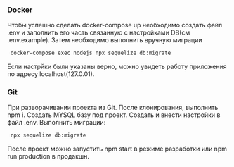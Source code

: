 ### Docker

Чтобы успешно сделать docker-compose up необходимо создать файл .env и заполнить его часть связанную с настройками DB(см .env.example).
Затем необходимо выполнить вручную миграции 
```bash 
 docker-compose exec nodejs npx sequelize db:migrate
```
Если настрйки были указаны верно, можно увидеть работу приложения по адресу localhost(127.0.01).

### Git

При разворачивании проекта из Git. После клонирования, выполнить npm i. 
Создать MYSQL базу под проект. Создать и внести настройки в файл .env.
Выполнить миграции:
```bash
 npx sequelize db:migrate
```
После проект можно запустить npm start в режиме разработки или npm run production в продакшн.

